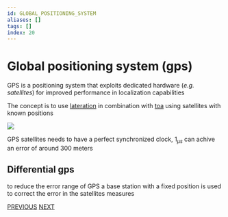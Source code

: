 ```yaml
---
id: GLOBAL_POSITIONING_SYSTEM
aliases: []
tags: []
index: 20
---
```


# Global positioning system (gps)

GPS is a positioning system that exploits dedicated hardware (*e.g. satellites*) for improved performance in localization capabilities

The concept is to use [lateration](base_techniques.md#lateration) in combination with [toa](mobile_systems/base_techniques.md) using satellites with known positions

![](mobile_systems/Pasted%20image%2020240608190728.png)

GPS satellites needs to have a perfect synchronized clock, $1_{\mu s}$ can achive an error of around 300 meters

## Differential gps

to reduce the error range of GPS a base station with a fixed position is used to correct the error in the satellites measures

[PREVIOUS](mobile_systems/positioning_systems/manet_positioning_systems.md) [NEXT](mobile_systems/positioning_systems/no_infrastructure_positioning_systems.md)
